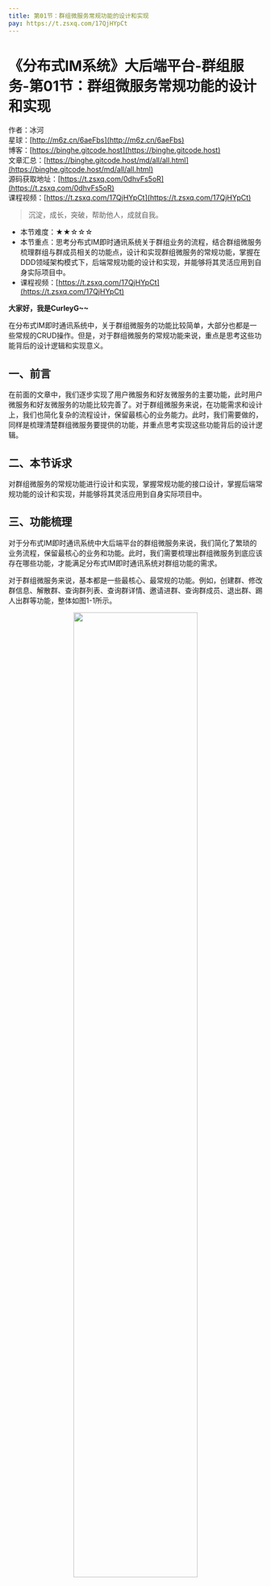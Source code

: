 ```yaml
---
title: 第01节：群组微服务常规功能的设计和实现
pay: https://t.zsxq.com/17QjHYpCt
---
```


# 《分布式IM系统》大后端平台-群组服务-第01节：群组微服务常规功能的设计和实现

作者：冰河
<br/>星球：[http://m6z.cn/6aeFbs](http://m6z.cn/6aeFbs)
<br/>博客：[https://binghe.gitcode.host](https://binghe.gitcode.host)
<br/>文章汇总：[https://binghe.gitcode.host/md/all/all.html](https://binghe.gitcode.host/md/all/all.html)
<br/>源码获取地址：[https://t.zsxq.com/0dhvFs5oR](https://t.zsxq.com/0dhvFs5oR)
<br/>课程视频：[https://t.zsxq.com/17QjHYpCt](https://t.zsxq.com/17QjHYpCt)

> 沉淀，成长，突破，帮助他人，成就自我。

* 本节难度：★★☆☆☆
* 本节重点：思考分布式IM即时通讯系统关于群组业务的流程，结合群组微服务梳理群组与群成员相关的功能点，设计和实现群组微服务的常规功能，掌握在DDD领域架构模式下，后端常规功能的设计和实现，并能够将其灵活应用到自身实际项目中。
* 课程视频：[https://t.zsxq.com/17QjHYpCt](https://t.zsxq.com/17QjHYpCt)

**大家好，我是CurleyG~~**

在分布式IM即时通讯系统中，关于群组微服务的功能比较简单，大部分也都是一些常规的CRUD操作。但是，对于群组微服务的常规功能来说，重点是思考这些功能背后的设计逻辑和实现意义。

## 一、前言

在前面的文章中，我们逐步实现了用户微服务和好友微服务的主要功能，此时用户微服务和好友微服务的功能比较完善了。对于群组微服务来说，在功能需求和设计上，我们也简化复杂的流程设计，保留最核心的业务能力。此时，我们需要做的，同样是梳理清楚群组微服务要提供的功能，并重点思考实现这些功能背后的设计逻辑。

## 二、本节诉求

对群组微服务的常规功能进行设计和实现，掌握常规功能的接口设计，掌握后端常规功能的设计和实现，并能够将其灵活应用到自身实际项目中。

## 三、功能梳理

对于分布式IM即时通讯系统中大后端平台的群组微服务来说，我们简化了繁琐的业务流程，保留最核心的业务和功能。此时，我们需要梳理出群组微服务到底应该存在哪些功能，才能满足分布式IM即时通讯系统对群组功能的需求。

对于群组微服务来说，基本都是一些最核心、最常规的功能。例如，创建群、修改群信息、解散群、查询群列表、查询群详情、邀请进群、查询群成员、退出群、踢人出群等功能，整体如图1-1所示。

<div align="center">
    <img src="https://binghe.gitcode.host/images/project/im/2024-01-17-001.png?raw=true" width="70%">
    <br/>
</div>

每个功能点的说明如下所示。

* 创建群：用户可以在群组微服务中创建群，此时创建群的用户就是群主。
* 修改群信息：群主可以修改群信息，比如群头像、群名称、群备注、群公告等。
* 解散群：群主可以解散自己创建的群组。
* 查询群列表：用户可以在群组微服务中查询群列表。
* 查询群详情：用户可以在群组微服务中查询群详情。
* 邀请进群：用户可以邀请自己的好友加入群组。
* 查询群成员：用户可以在群组中查看群成员。
* 退出群：用户可以主动退出某个群组。
* 踢人出群：群主可以将某个用户踢出群组。

## 四、接口设计

通过对功能的梳理，我们可以大体梳理出群组微服务需要提供的接口如下所示。

| 接口名称   | 请求方式 | 接口链接                                 | 备注说明 |
| ---------- | -------- | ---------------------------------------- | -------- |
| 创建群     | POST     | http://{ip:port}/group/create            |          |
| 修改群信息 | PUT      | http://{ip:port}/group/modify            |          |
| 解散群     | DELETE   | http://{ip:port}/group/delete/{groupId}  |          |
| 查询群列表 | GET      | http://{ip:port}/group/list              |          |
| 查询群详情 | GET      | http://{ip:port}/group/find/{groupId}    |          |
| 邀请进群   | POST     | http://{ip:port}/group/invite            |          |
| 查询群成员 | GET      | http://{ip:port}/group/members/{groupId} |          |
| 退出群     | DELETE   | http://{ip:port}/group/quit/{groupId}    |          |
| 踢人出群   | DELETE   | http://{ip:port}/group/kick/{groupId}    |          |

每个接口的数据交互格式如下所示。

## 查看完整文章

加入[冰河技术](https://public.zsxq.com/groups/15552115418882.html)知识星球，解锁完整技术文章与完整代码
